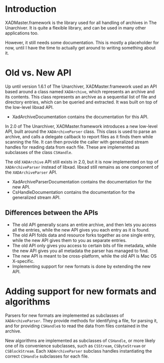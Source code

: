 # Introduction #

XADMaster.framework is the library used for all handling of archives in The Unarchiver. It is quite a flexible library, and can be used in many other applications too.

However, it still needs some documentation. This is mostly a placeholder for now, until I have the time to actually get around to writing something about it.

# Old vs. New API #

Up until version 1.6.1 of The Unarchiver, XADMaster.framework used an API based around a class named `XADArchive`, which represents an archive and its contents. This class represents an archive as a sequential list of file and directory entries, which can be queried and extracted. It was built on top of the low-level libxad API.

  * XadArchiveDocumentation contains the documentation for this API.

In 2.0 of The Unarchiver, XADMaster.framework introduces a new low-level API, built around the `XADArchiveParser` class. This class is used to parse an archive, and calls a delegate callback to report files as it finds them while scanning the file. It can then provide the caller with generalized stream handles for reading data from each file. These are implemented as subclasses of the class `CSHandle`.

The old `XADArchive` API still exists in 2.0, but it is now implemented on top of `XADArchiveParser` instead of libxad. libxad still remains as one component of the `XADArchiveParser` API.

  * XadArchiveParserDocumentation contains the documentation for the new API.
  * CsHandleDocumentation contains the documentation for the generalized stream API.

## Differences between the APIs ##

  * The old API generally scans an entire archive, and then lets you access all the entries, while the new API gives you each entry as it is found.
  * The old API folds data and resource forks together as one single entry, while the new API gives them to you as separate entries.
  * The old API only gives you access to certain bits of file metadata, while the new API gives you all metadata the parser has managed to find.
  * The new API is meant to be cross-platform, while the old API is Mac OS X-specific.
  * Implementing support for new formats is done by extending the new API.

# Adding support for new formats and algorithms #

Parsers for new formats are implemented as subclasses of `XADArchiveParser`. They provide methods for identifying a file, for parsing it, and for providing `CSHandle`s to read the data from files contained in the archive.

New algorithms are implemented as subclasses of `CSHandle`, or more likely one of its convenience subclasses, such as `CSStream`, `CSByteStream` or `CSBlockStream`. Each `XADArchiveParser` subclass handles instantiating the correct `CSHandle` subclasses for each file.